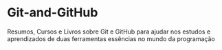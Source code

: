 # Git-and-GitHub
Resumos, Cursos e Livros sobre Git e GitHub para ajudar nos estudos e aprendizados de duas ferramentas essências no mundo da programação 
